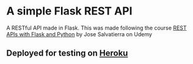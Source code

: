 # A simple Flask REST API 
A RESTful API made in Flask. This was made following the course [REST APIs with Flask and Python](https://www.udemy.com/course/rest-api-flask-and-python/) by Jose Salvatierra on Udemy  
## Deployed for testing on [Heroku](https://test-flask-restful-api.herokuapp.com/)
